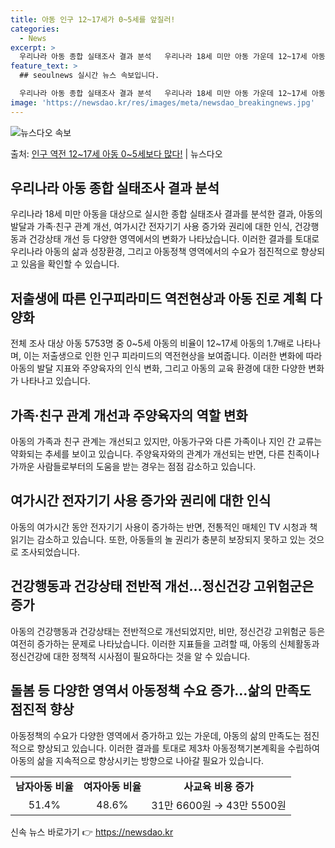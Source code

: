 ```yaml
---
title: 아동 인구 12~17세가 0~5세를 앞질러!
categories:
  - News
excerpt: >
  우리나라 아동 종합 실태조사 결과 분석   우리나라 18세 미만 아동 가운데 12~17세 아동이 0~5세의 …
feature_text: >
  ## seoulnews 실시간 뉴스 속보입니다.

  우리나라 아동 종합 실태조사 결과 분석   우리나라 18세 미만 아동 가운데 12~17세 아동이 0~5세의 …
image: 'https://newsdao.kr/res/images/meta/newsdao_breakingnews.jpg'
---
```


![뉴스다오 속보](https://newsdao.kr/res/images/meta/newsdao_breakingnews.jpg)

<p>출처: <a href="https://newsdao.kr/4133" rel="dofollow">인구 역전 12~17세 아동 0~5세보다 많다!</a> | 뉴스다오</p>

<h2 data-ke-size="size26">우리나라 아동 종합 실태조사 결과 분석</h2>
<p data-ke-size="size16">우리나라 18세 미만 아동을 대상으로 실시한 종합 실태조사 결과를 분석한 결과, 아동의 발달과 가족·친구 관계 개선, 여가시간 전자기기 사용 증가와 권리에 대한 인식, 건강행동과 건강상태 개선 등 다양한 영역에서의 변화가 나타났습니다. 이러한 결과를 토대로 우리나라 아동의 삶과 성장환경, 그리고 아동정책 영역에서의 수요가 점진적으로 향상되고 있음을 확인할 수 있습니다.</p>

<h2 data-ke-size="size26">저출생에 따른 인구피라미드 역전현상과 아동 진로 계획 다양화</h2>
<p data-ke-size="size16">전체 조사 대상 아동 5753명 중 0~5세 아동의 비율이 12~17세 아동의 1.7배로 나타나며, 이는 저출생으로 인한 인구 피라미드의 역전현상을 보여줍니다. 이러한 변화에 따라 아동의 발달 지표와 주양육자의 인식 변화, 그리고 아동의 교육 환경에 대한 다양한 변화가 나타나고 있습니다. </p>

<h2 data-ke-size="size26">가족·친구 관계 개선과 주양육자의 역할 변화</h2>
<p data-ke-size="size16">아동의 가족과 친구 관계는 개선되고 있지만, 아동가구와 다른 가족이나 지인 간 교류는 약화되는 추세를 보이고 있습니다. 주양육자와의 관계가 개선되는 반면, 다른 친족이나 가까운 사람들로부터의 도움을 받는 경우는 점점 감소하고 있습니다.</p>

<h2 data-ke-size="size26">여가시간 전자기기 사용 증가와 권리에 대한 인식</h2>
<p data-ke-size="size16">아동의 여가시간 동안 전자기기 사용이 증가하는 반면, 전통적인 매체인 TV 시청과 책 읽기는 감소하고 있습니다. 또한, 아동들의 놀 권리가 충분히 보장되지 못하고 있는 것으로 조사되었습니다.</p>

<h2 data-ke-size="size26">건강행동과 건강상태 전반적 개선…정신건강 고위험군은 증가</h2>
<p data-ke-size="size16">아동의 건강행동과 건강상태는 전반적으로 개선되었지만, 비만, 정신건강 고위험군 등은 여전히 증가하는 문제로 나타났습니다. 이러한 지표들을 고려할 때, 아동의 신체활동과 정신건강에 대한 정책적 시사점이 필요하다는 것을 알 수 있습니다.</p>

<h2 data-ke-size="size26">돌봄 등 다양한 영역서 아동정책 수요 증가…삶의 만족도 점진적 향상</h2>
<p data-ke-size="size16">아동정책의 수요가 다양한 영역에서 증가하고 있는 가운데, 아동의 삶의 만족도는 점진적으로 향상되고 있습니다. 이러한 결과를 토대로 제3차 아동정책기본계획을 수립하여 아동의 삶을 지속적으로 향상시키는 방향으로 나아갈 필요가 있습니다.</p>

<table>
	<tr>
		<td style="text-align: center; height: 17px;"><b>남자아동 비율</b></td>
		<td style="text-align: center; height: 17px;"><b>여자아동 비율</b></td>
		<td style="text-align: center; height: 17px;"><b>사교육 비용 증가</b></td>
	</tr>
	<tr>
		<td style="text-align: center; height: 17px;">51.4%</td>
		<td style="text-align: center; height: 17px;">48.6%</td>
		<td style="text-align: center; height: 17px;">31만 6600원 → 43만 5500원</td>
	</tr>
</table> 

신속 뉴스 바로가기 👉 <a href="https://newsdao.kr" rel="dofollow">https://newsdao.kr</a>


